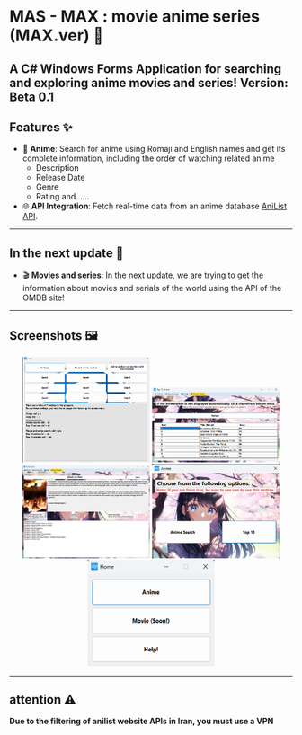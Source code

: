 # MAS - MAX : movie anime series (MAX.ver) 🎥

A **C# Windows Forms Application** for searching and exploring anime movies and series!
Version: Beta 0.1
---

## Features ✨
- 🍿 **Anime**: Search for anime using Romaji and English names and get its complete information, including the order of watching related anime
  - Description
  - Release Date
  - Genre
  - Rating and .....
- 🌐 **API Integration**: Fetch real-time data from an anime database [AniList API](https://anilist.gitbook.io/anilist-apiv2-docs/).

---

## In the next update 📌
 - 🎬 **Movies and series**: In the next update, we are trying to get the information about movies and serials of the world using the API of the OMDB site!

---

## Screenshots 🖼️
<p align="center">
    <img src="./IMG/01.png" width="45%" />
    <img src="./IMG/02.png" width="45%" />
    <img src="./IMG/03.png" width="45%" />
    <img src="./IMG/04.png" width="45%" />
    <img src="./IMG/05.png" width="45%" />
</p>


---

## attention ⚠️
**Due to the filtering of anilist website APIs in Iran, you must use a VPN**

